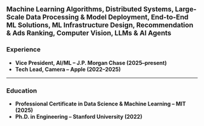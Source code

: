 <sub>Machine Learning Algorithms, Distributed Systems, Large-Scale Data Processing & Model Deployment, End-to-End ML Solutions, ML Infrastructure Design, Recommendation & Ads Ranking, Computer Vision, LLMs & AI Agents</sub>
---
### Experience
- **Vice President, AI/ML – J.P. Morgan Chase (2025–present)**
- **Tech Lead, Camera – Apple (2022–2025)**
---
### Education
- **Professional Certificate in Data Science & Machine Learning – MIT (2025)**
- **Ph.D. in Engineering – Stanford University (2022)**
